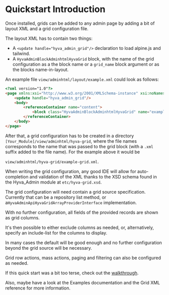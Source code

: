 # Quickstart Introduction


Once installed, grids can be added to any admin page by adding a bit of layout XML and a grid configuration file.

The layout XML has to contain two things:

* A `<update handle="hyva_admin_grid"/>` declaration to load alpine.js and tailwind.
* A `HyvaAdminBlockAdminhtmlHyvaGrid` block, with the name of the grid configuration as a the block name or a `grid_name` block argument or as the blocks name-in-layout.

An example file `view/adminhtml/layout/example.xml` could look as follows:

```html
<?xml version="1.0"?>
<page xmlns:xsi="http://www.w3.org/2001/XMLSchema-instance" xsi:noNamespaceSchemaLocation="urn:magento:framework:View/Layout/etc/page_configuration.xsd">
    <update handle="hyva_admin_grid"/>
    <body>
        <referenceContainer name="content">
            <block class="HyvaAdminBlockAdminhtmlHyvaGrid" name="example-grid"/>
        </referenceContainer>
    </body>
</page>
```

After that, a grid configuration has to be created in a directory `[Your_Module]/view/adminhtml/hyva-grid`, where the file names corresponds to the name that was passed to the grid block (with a `.xml` suffix added to the file name). For the example above it would be

`view/adminhtml/hyva-grid/example-grid.xml`.

When writing the grid configuration, any good IDE will allow for auto-completion and validation of the XML thanks to the XSD schema found in the Hyva_Admin module at `etc/hyva-grid.xsd`.

The grid configuration will need contain a grid source specification. Currently that can be a repository list method, or a`HyvaAdminApiHyvaGridArrayProviderInterface` implementation.

With no further configuration, all fields of the provided records are shown as grid columns.

It's then possible to either exclude columns as needed, or, alternatively, specify an include-list for the columns to display.

In many cases the default will be good enough and no further configuration beyond the grid source will be necessary.

Grid row actions, mass actions, paging and filtering can also be configured as needed.

If this quick start was a bit too terse, check out the [walkthrough](../hyva-admin-grid-walkthrough/prerequisites-for-a-grid.md).

Also, maybe have a look at the Examples documentation and the Grid XML reference for more information.
